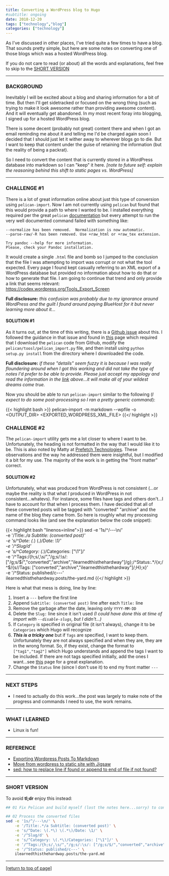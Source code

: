 ```yaml
---
title: Converting a WordPress blog to Hugo
#subtitle: ongoing
date: 2018-12-20
tags: ["technology","blog"]
categories: ["technology"]
---
```


As I've discussed in other places, I've tried quite a few times to have a blog.
That sounds pretty simple, but here are some notes on converting one of those
blogs which was a hosted WordPress blog.<!--more-->

If you do not care to read (or about) all the words and explanations, feel free
to skip to the [SHORT VERSION](#tldr)

---

### BACKGROUND

Inevitably I will be excited about a blog and sharing information for a bit of
time.  But then I'll get sidetracked or focused on the wrong thing (such as
trying to make it look awesome rather than providing awesome content).  And it
will eventually get abandoned.  In my most recent foray into blogging, I signed
up for a hosted WordPress blog.

There is some decent (probably not great) content there and when I got an email
reminding me about it and telling me I'd be charged again soon I decided that I
should just let it wither away to wherever blogs go to die.  But I want to keep
that content under the guise of retaining the information (but the reality of
being a packrat).

So I need to convert the content that is currently stored in a WordPress
database into markdown so I can "keep" it here.  *[note to future self:  explain
the reasoning behind this shift to static pages vs. WordPress]*

---

### CHALLENGE #1

There is a lot of great information online about just this type of conversion
using `pelican-import`.  Now I am not currently using `pelican` but found that
this would provide a path to where I wanted to be.  I installed everything
required per the great `pelican`
[documentation](http://docs.getpelican.com/en/latest/importer.html) but every
attempt to run the very well documented command failed with something like:  

~~~
--normalize has been removed.  Normalization is now automatic.
--parse-raw/-R has been removed. Use +raw_html or +raw_tex extension.

Try pandoc --help for more information.
Please, check your Pandoc installation.
~~~

It would create a single `.html` file and bomb so I jumped to the conclusion
that the file I was attempting to import was corrupt or not what the tool
expected.  Every page I found kept casually referring to an XML export of a
WordPress database but provided no information about how to do that or how to
generate that file.  I am going to continue that trend and only provide a link
that seems relevant:  <https://codex.wordpress.org/Tools_Export_Screen>

**Full disclosure:**  *this confusion was probably due to my ignorance around
WordPress and the guilt I found around paying BlueHost for it but never learning
more about it...*

#### SOLUTION #1

As it turns out, at the time of this writing, there is a
[Github issue](https://github.com/getpelican/pelican/issues/2322) about this.
I followed the guidance in that issue and found in
[this](https://www.hmazter.com/2018/08/move-from-wordpress-to-static-site-with-jigsaw/)
page which required that I download the `pelican` code from Github, modify the
`pelican/toosl/pelican_import.py` file, and then install using `python setup.py
install` from the directory where I downloaded the code.

**Full disclosure:**  *if these "details" seem fuzzy it is because I was really
floundering around when I got this working and did not take the type of notes
I'd prefer to be able to provide.  Please just accept my appology and read the
information in the
[link](https://www.hmazter.com/2018/08/move-from-wordpress-to-static-site-with-jigsaw/)
above...it will make all of your wildest dreams come true.*

Now you should be able to run `pelican-import` similar to the following (*I
expect to do some post-processing so I ran a pretty generic command*):

{{< highlight bash >}}
pelican-import -m markdown --wpfile -o <OUTPUT_DIR> <EXPORTED_WORDPRESS_XML_FILE>
{{</ highlight >}}

### CHALLENGE #2

The `pelican-import` utility gets me a lot closer to where I want to be.
Unfortunately, the heading is not formatted in the way that I would like it to
be.  This is also noted by Matty at
[Prefetch Technologies](https://prefetch.net/blog/2017/11/24/exporting-wordpress-posts-to-markdown/).
These observations and the way he addressed them were insightful, but I modified
it a bit for my use.  The majority of the work is in getting the "front matter"
correct.  

#### SOLUTION #2

Unfortunately, what was produced from WordPress is not consistent (...or maybe
the reality is that what *I* produced in WordPress in not consistent...whatevs).
For instance, some files have tags and others don't...I have to account for that
when I process them.  I have decided that all of these converted posts will be
tagged with "converted" "archive" and the name of the blog they came from.  So
here is roughly what my processing command looks like (and see the explanation
below the code snippet):

{{< highlight bash "linenos=inline">}}
sed -e '1s/^/---\n/' \
    -e '/Title:.*/a Subtitle: (converted post)' \
    -e 's/^Date: \(.*\) \(.*\)/Date: \1/' \
    -e '/^Slug/d' \
    -e 's/^Category: \(.*\)/Categories: ["\1"]/' \
    -e '/^Tags:/{h;s/,\s/","/g;s/:\s/: ["/g;s/$/","converted","archive","ilearnedthisthehardway"]/g};/^Status:.*/{x;/^$/{s//Tags: ["converted","archive","ilearnedthisthehardway"]/;H};x}' \
    -e '/^Status: published/c---' \
    ilearnedthisthehardway.posts/the-yard.md
{{</ highlight >}}

<!-- This text isn't converted as italic, that's just how Atom displays it. -->

Here is what that mess is doing, line by line:

1. Insert a `---` before the first line
2. Append `Subtitle: (converted post)` line after each `Title:` line
3. Remove the garbage after the date, leaving only `YYYY-MM-DD`
4. Delete the `Slug:` line since it isn't used *(I could have done this at time
   of import with `--disable-slugs`, but I didn't...)*
5. If `Category` is specified in original file (it isn't always), change it to
   be `Categories` which Hugo will recognize
6. ***This is a tricky one*** but if `Tags` are specified, I want to keep them.
   Unfortunately they are not always specified and when they are, they are in
   the wrong format.  So, if they exist, change the format to `["tag1","tag2"]`
   which Hugo understands and append the tags I want to be included.  If there
   are not tags specified initially, add the ones I want...see
   [this](https://superuser.com/questions/590630/sed-how-to-replace-line-if-found-or-append-to-end-of-file-if-not-found)
   page for a great explanation.
4. Change the `Status` line (since I don't use it) to end my front matter `---`

---

### NEXT STEPS

* I need to actually do this work...the post was largely to make note of the
  progress and commands I need to use, the work remains.

---

### WHAT I LEARNED

* Linux is fun!

---

### REFERENCE

<div id="tldr"></div>

- [Exporting Wordpress Posts To Markdown](https://prefetch.net/blog/2017/11/24/exporting-wordpress-posts-to-markdown/)
- [Move from wordpress to static site with Jigsaw](https://www.hmazter.com/2018/08/move-from-wordpress-to-static-site-with-jigsaw/)
- [sed: how to replace line if found or append to end of file if not found?](https://superuser.com/questions/590630/sed-how-to-replace-line-if-found-or-append-to-end-of-file-if-not-found)

---

### SHORT VERSION

To avoid **tl;dr** enjoy this instead:

~~~bash
## 01 Fix Pelican and build myself (lost the notes here...sorry) to convert

## 02 Process the converted files
sed -e '1s/^/---\n/' \
    -e '/Title:.*/a Subtitle: (converted post)' \
    -e 's/^Date: \(.*\) \(.*\)/Date: \1/' \
    -e '/^Slug/d' \
    -e 's/^Category: \(.*\)/Categories: ["\1"]/' \
    -e '/^Tags:/{h;s/,\s/","/g;s/:\s/: ["/g;s/$/","converted","archive","ilearnedthisthehardway"]/g};/^Status:.*/{x;/^$/{s//Tags: ["converted","archive","ilearnedthisthehardway"]/;H};x}' \
    -e '/^Status: published/c---' \
    ilearnedthisthehardway.posts/the-yard.md
~~~

---

[[return to top of page]](#)
